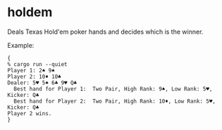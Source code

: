 # holdem
Deals Texas Hold'em poker hands and decides which is the winner.

Example:
```
{
% cargo run --quiet
Player 1: 2♠ 9♠
Player 2: 10♦ 10♣
Dealer: 5♥ 5♠ 6♣ 9♥ Q♣
  Best hand for Player 1:  Two Pair, High Rank: 9♠, Low Rank: 5♥, Kicker: Q♣
  Best hand for Player 2:  Two Pair, High Rank: 10♦, Low Rank: 5♥, Kicker: Q♣
Player 2 wins.
}
```
